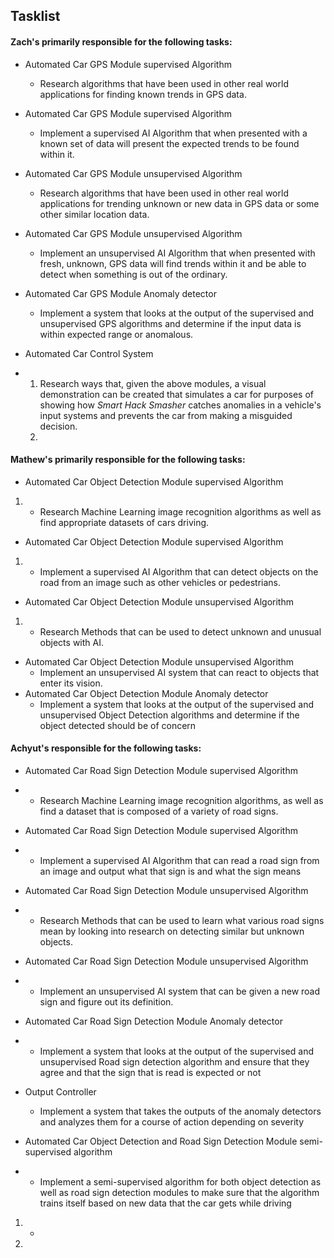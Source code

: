 ## Tasklist

#### Zach's primarily responsible for the following tasks:

* Automated Car GPS Module supervised Algorithm

  * Research algorithms that have been used in other real world applications for finding known trends in GPS data.

* Automated Car GPS Module supervised Algorithm

  * Implement a supervised AI Algorithm that when presented with a known set of data will present the expected trends to be found within it.

* Automated Car GPS Module unsupervised Algorithm

  * Research algorithms that have been used in other real world applications for trending unknown or new data in GPS data or some other similar location data. 

* Automated Car GPS Module unsupervised Algorithm

  * Implement an unsupervised AI Algorithm that when presented with fresh, unknown, GPS data will find trends within it and be able to detect when something is out of the ordinary.

* Automated Car GPS Module Anomaly detector

  * Implement a system that looks at the output of the supervised and unsupervised GPS algorithms and determine if the input data is within expected range or anomalous.

* Automated Car Control System

* 1. Research ways that, given the above modules, a visual demonstration can be created that simulates a car for purposes of showing how *Smart Hack Smasher* catches anomalies in a vehicle's input systems and prevents the car from making a misguided decision.  
  2. 

#### Mathew's primarily responsible for the following tasks:

* Automated Car Object Detection Module supervised Algorithm

1. * Research Machine Learning image recognition algorithms as well as find appropriate datasets of cars driving.

* Automated Car Object Detection Module supervised Algorithm 

1. * Implement a supervised AI Algorithm that can detect objects on the road from an image such as other vehicles or pedestrians.

* Automated Car Object Detection Module unsupervised Algorithm 

1. * Research Methods that can be used to detect unknown and unusual objects with AI.

* Automated Car Object Detection Module unsupervised Algorithm
  * Implement an unsupervised AI system that can react to objects that enter its vision.
* Automated Car Object Detection Module Anomaly detector
  * Implement a system that looks at the output of the supervised and unsupervised Object Detection algorithms and determine if the object detected should be of concern



#### Achyut's responsible for the following tasks:

* Automated Car Road Sign Detection Module supervised Algorithm

* * Research Machine Learning image recognition algorithms, as well as find a dataset that is composed of a variety of road signs. 

* Automated Car Road Sign Detection Module supervised Algorithm

* * Implement a supervised AI Algorithm that can read a road sign from an image and output what that sign is and what the sign means

* Automated Car Road Sign Detection Module unsupervised Algorithm

* * Research Methods that can be used to learn what various road signs mean by looking into research on detecting similar but unknown objects. 

* Automated Car Road Sign Detection Module unsupervised Algorithm  

* * Implement an unsupervised AI system that can be given a new road sign and figure out its definition.

* Automated Car Road Sign Detection Module Anomaly detector

* * Implement a system that looks at the output of the supervised and unsupervised Road sign detection algorithm and ensure that they agree and that the sign that is read is expected or not

* Output Controller

  * Implement a system that takes the outputs of the anomaly detectors and analyzes them for a course of action depending on severity

* Automated Car Object Detection and Road Sign Detection Module semi-supervised algorithm

* * Implement a semi-supervised algorithm for both object detection as well as road sign detection modules to make sure that the algorithm trains itself based on new data that the car gets while driving 

1. * 

1. 